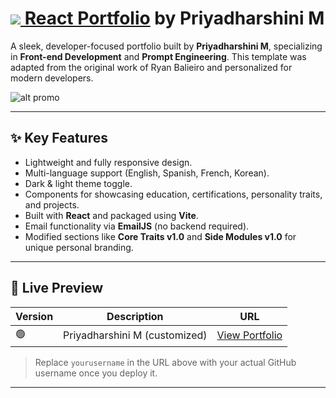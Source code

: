 # [<img src="docs/assets/logo.png"> React Portfolio](https://priyadharshinim-19.github.io/my-portfolio/) by Priyadharshini M

A sleek, developer-focused portfolio built by **Priyadharshini M**, specializing in **Front-end Development** and **Prompt Engineering**. This template was adapted from the original work of Ryan Balieiro and personalized for modern developers.

![alt promo](docs/assets/readme-promotional-image-min.png)

---

## ✨ Key Features

- Lightweight and fully responsive design.
- Multi-language support (English, Spanish, French, Korean).
- Dark & light theme toggle.
- Components for showcasing education, certifications, personality traits, and projects.
- Built with **React** and packaged using **Vite**.
- Email functionality via **EmailJS** (no backend required).
- Modified sections like **Core Traits v1.0** and **Side Modules v1.0** for unique personal branding.

---

## 🚀 Live Preview

| Version | Description                          | URL                                                              |
|---------|--------------------------------------|------------------------------------------------------------------|
| 🟢      | Priyadharshini M (customized)        | [View Portfolio](https://priyadharshinim-19.github.io/my-portfolio/) |

> Replace `yourusername` in the URL above with your actual GitHub username once you deploy it.

---
